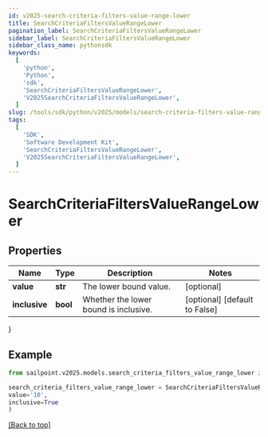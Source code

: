 ```yaml
---
id: v2025-search-criteria-filters-value-range-lower
title: SearchCriteriaFiltersValueRangeLower
pagination_label: SearchCriteriaFiltersValueRangeLower
sidebar_label: SearchCriteriaFiltersValueRangeLower
sidebar_class_name: pythonsdk
keywords:
  [
    'python',
    'Python',
    'sdk',
    'SearchCriteriaFiltersValueRangeLower',
    'V2025SearchCriteriaFiltersValueRangeLower',
  ]
slug: /tools/sdk/python/v2025/models/search-criteria-filters-value-range-lower
tags:
  [
    'SDK',
    'Software Development Kit',
    'SearchCriteriaFiltersValueRangeLower',
    'V2025SearchCriteriaFiltersValueRangeLower',
  ]
---
```


# SearchCriteriaFiltersValueRangeLower

## Properties

| Name | Type | Description | Notes |
| --- | --- | --- | --- |
| **value** | **str** | The lower bound value. | [optional] |
| **inclusive** | **bool** | Whether the lower bound is inclusive. | [optional] [default to False] |

}

## Example

```python
from sailpoint.v2025.models.search_criteria_filters_value_range_lower import SearchCriteriaFiltersValueRangeLower

search_criteria_filters_value_range_lower = SearchCriteriaFiltersValueRangeLower(
value='10',
inclusive=True
)

```

[[Back to top]](#)
